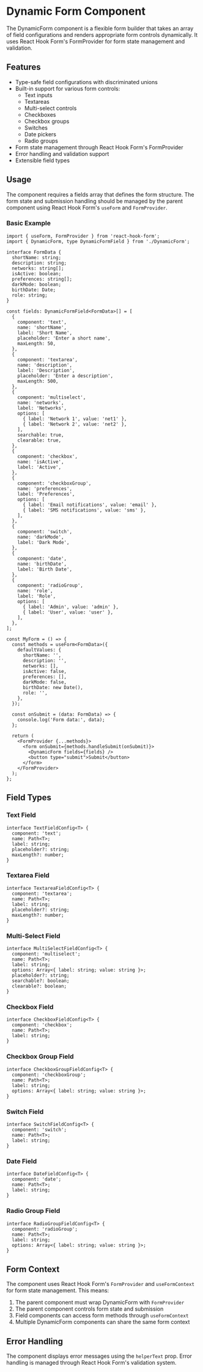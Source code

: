 # Dynamic Form Component

The DynamicForm component is a flexible form builder that takes an array of field configurations and renders appropriate form controls dynamically. It uses React Hook Form's FormProvider for form state management and validation.

## Features

- Type-safe field configurations with discriminated unions
- Built-in support for various form controls:
  - Text inputs
  - Textareas
  - Multi-select controls
  - Checkboxes
  - Checkbox groups
  - Switches
  - Date pickers
  - Radio groups
- Form state management through React Hook Form's FormProvider
- Error handling and validation support
- Extensible field types

## Usage

The component requires a fields array that defines the form structure. The form state and submission handling should be managed by the parent component using React Hook Form's `useForm` and `FormProvider`.

### Basic Example

```tsx
import { useForm, FormProvider } from 'react-hook-form';
import { DynamicForm, type DynamicFormField } from './DynamicForm';

interface FormData {
  shortName: string;
  description: string;
  networks: string[];
  isActive: boolean;
  preferences: string[];
  darkMode: boolean;
  birthDate: Date;
  role: string;
}

const fields: DynamicFormField<FormData>[] = [
  {
    component: 'text',
    name: 'shortName',
    label: 'Short Name',
    placeholder: 'Enter a short name',
    maxLength: 50,
  },
  {
    component: 'textarea',
    name: 'description',
    label: 'Description',
    placeholder: 'Enter a description',
    maxLength: 500,
  },
  {
    component: 'multiselect',
    name: 'networks',
    label: 'Networks',
    options: [
      { label: 'Network 1', value: 'net1' },
      { label: 'Network 2', value: 'net2' },
    ],
    searchable: true,
    clearable: true,
  },
  {
    component: 'checkbox',
    name: 'isActive',
    label: 'Active',
  },
  {
    component: 'checkboxGroup',
    name: 'preferences',
    label: 'Preferences',
    options: [
      { label: 'Email notifications', value: 'email' },
      { label: 'SMS notifications', value: 'sms' },
    ],
  },
  {
    component: 'switch',
    name: 'darkMode',
    label: 'Dark Mode',
  },
  {
    component: 'date',
    name: 'birthDate',
    label: 'Birth Date',
  },
  {
    component: 'radioGroup',
    name: 'role',
    label: 'Role',
    options: [
      { label: 'Admin', value: 'admin' },
      { label: 'User', value: 'user' },
    ],
  },
];

const MyForm = () => {
  const methods = useForm<FormData>({
    defaultValues: {
      shortName: '',
      description: '',
      networks: [],
      isActive: false,
      preferences: [],
      darkMode: false,
      birthDate: new Date(),
      role: '',
    },
  });

  const onSubmit = (data: FormData) => {
    console.log('Form data:', data);
  };

  return (
    <FormProvider {...methods}>
      <form onSubmit={methods.handleSubmit(onSubmit)}>
        <DynamicForm fields={fields} />
        <button type="submit">Submit</button>
      </form>
    </FormProvider>
  );
};
```

## Field Types

### Text Field

```tsx
interface TextFieldConfig<T> {
  component: 'text';
  name: Path<T>;
  label: string;
  placeholder?: string;
  maxLength?: number;
}
```

### Textarea Field

```tsx
interface TextareaFieldConfig<T> {
  component: 'textarea';
  name: Path<T>;
  label: string;
  placeholder?: string;
  maxLength?: number;
}
```

### Multi-Select Field

```tsx
interface MultiSelectFieldConfig<T> {
  component: 'multiselect';
  name: Path<T>;
  label: string;
  options: Array<{ label: string; value: string }>;
  placeholder?: string;
  searchable?: boolean;
  clearable?: boolean;
}
```

### Checkbox Field

```tsx
interface CheckboxFieldConfig<T> {
  component: 'checkbox';
  name: Path<T>;
  label: string;
}
```

### Checkbox Group Field

```tsx
interface CheckboxGroupFieldConfig<T> {
  component: 'checkboxGroup';
  name: Path<T>;
  label: string;
  options: Array<{ label: string; value: string }>;
}
```

### Switch Field

```tsx
interface SwitchFieldConfig<T> {
  component: 'switch';
  name: Path<T>;
  label: string;
}
```

### Date Field

```tsx
interface DateFieldConfig<T> {
  component: 'date';
  name: Path<T>;
  label: string;
}
```

### Radio Group Field

```tsx
interface RadioGroupFieldConfig<T> {
  component: 'radioGroup';
  name: Path<T>;
  label: string;
  options: Array<{ label: string; value: string }>;
}
```

## Form Context

The component uses React Hook Form's `FormProvider` and `useFormContext` for form state management. This means:

1. The parent component must wrap DynamicForm with `FormProvider`
2. The parent component controls form state and submission
3. Field components can access form methods through `useFormContext`
4. Multiple DynamicForm components can share the same form context

## Error Handling

The component displays error messages using the `helperText` prop. Error handling is managed through React Hook Form's validation system.
